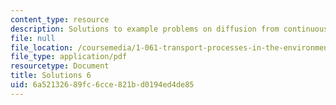 ```yaml
---
content_type: resource
description: Solutions to example problems on diffusion from continuous point sources.
file: null
file_location: /coursemedia/1-061-transport-processes-in-the-environment-fall-2008/6a52132689fc6cce821bd0194ed4de85_solutions6.pdf
file_type: application/pdf
resourcetype: Document
title: Solutions 6
uid: 6a521326-89fc-6cce-821b-d0194ed4de85
---
```

